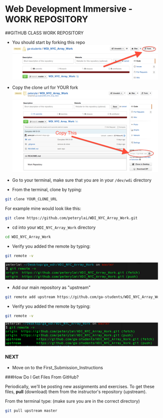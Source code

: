 Web Development Immersive - WORK REPOSITORY
============================

##GITHUB CLASS WORK REPOSITORY

* You should start by forking this repo
![fork](screenshots/fork.png)

* Copy the clone url for YOUR fork
![clone url](screenshots/cloneurl.png)

* Go to your terminal, make sure that you are in your `/dev/wdi` directory

* From the terminal, clone by typing:

```bash
git clone YOUR_CLONE_URL
```
For example mine would look like this:

```bash
git clone https://github.com/peterylai/WDI_NYC_Array_Work.git
```

* cd into your `WDI_NYC_Array_Work` directory

```bash
cd WDI_NYC_Array_Work
```

* Verify you added the remote by typing:

```bash
git remote -v
```
![remote](screenshots/remote.png)

* Add our main repository as "upstream"

```bash
git remote add upstream https://github.com/ga-students/WDI_NYC_Array_Work.git
```

* Verify you added the remote by typing:

```bash
git remote -v
```
![upstream](screenshots/upstream.png)

### NEXT
* Move on to the First_Submission_Instructions

###How Do I Get Files From GitHub?

Periodically, we'll be posting new assignments and exercises. To get these files, __pull__ (download) them from the instructor's repository (upstream).

From the terminal type:
(make sure you are in the correct directory)

```bash
git pull upstream master
```

